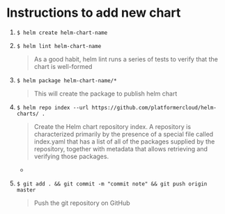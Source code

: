 # Instructions to add new chart

1. `$ helm create helm-chart-name`

2. `$ helm lint helm-chart-name`
    > As a good habit, helm lint runs a series of tests to verify that the chart is well-formed

3. `$ helm package helm-chart-name/*`
    > This will create the package to publish helm chart

4. `$ helm repo index --url https://github.com/platformercloud/helm-charts/ .`
    > Create the Helm chart repository index. A repository is characterized primarily by the presence of a special file called index.yaml that has a list of all of the packages supplied by the repository, together with metadata that allows retrieving and verifying those packages.
    - 

5. `$ git add . && git commit -m "commit note" && git push origin master` 
    > Push the git repository on GitHub